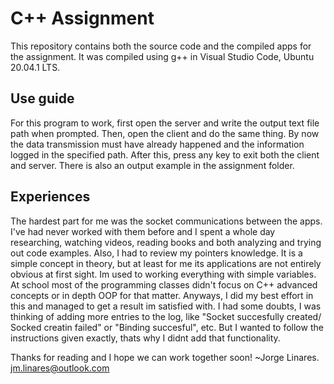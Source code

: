 # C++ Assignment

This repository contains both the source code and the compiled apps for the assignment. It was compiled using g++ in Visual Studio Code, Ubuntu 20.04.1 LTS.

## Use guide

For this program to work, first open the server and write the output text file path when prompted. Then, open the client and do the same thing. By now the data transmission must have already happened and the information logged in the specified path. After this, press any key to exit both the client and server.
There is also an output example in the assignment folder.

## Experiences

The hardest part for me was the socket communications between the apps. I've had never worked with them before and I spent a whole day researching, watching videos, reading books and both analyzing and trying out code examples.
Also, I had to review my pointers knowledge. It is a simple concept in theory, but at least for me its applications are not entirely obvious at first sight. Im used to working everything with simple variables. At school most of the programming classes didn't focus on C++ advanced concepts or in depth OOP for that matter.
Anyways, I did my best effort in this and managed to get a result im satisfied with.
I had some doubts, I was thinking of adding more entries to the log, like "Socket succesfully created/ Socked creatin failed" or "Binding succesful", etc. But I wanted to follow the instructions given exactly, thats why I didnt add that functionality.

Thanks for reading and I hope we can work together soon!
~Jorge Linares. jm.linares@outlook.com
